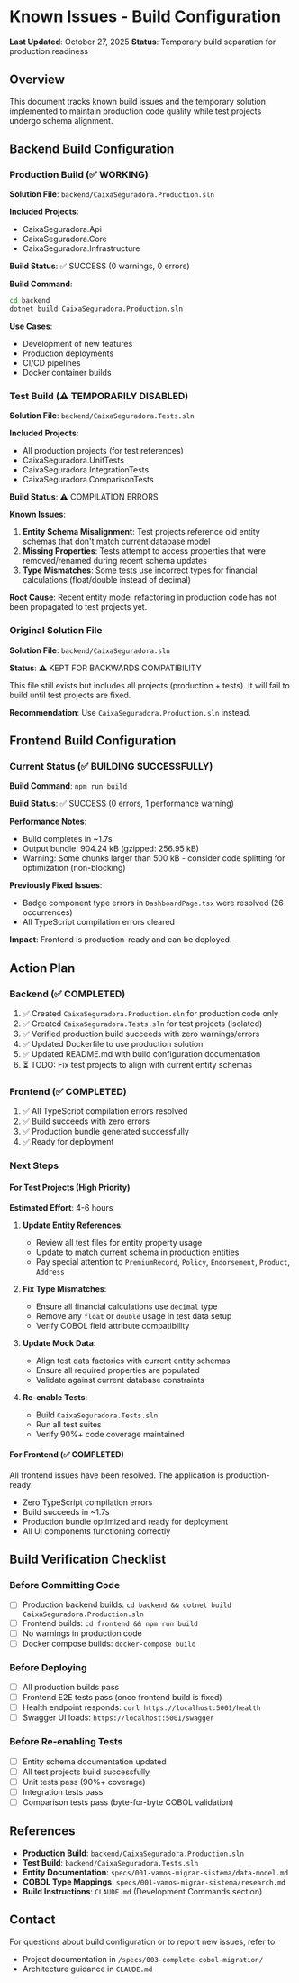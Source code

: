 # Known Issues - Build Configuration

**Last Updated**: October 27, 2025
**Status**: Temporary build separation for production readiness

## Overview

This document tracks known build issues and the temporary solution implemented to maintain production code quality while test projects undergo schema alignment.

## Backend Build Configuration

### Production Build (✅ WORKING)

**Solution File**: `backend/CaixaSeguradora.Production.sln`

**Included Projects**:
- CaixaSeguradora.Api
- CaixaSeguradora.Core
- CaixaSeguradora.Infrastructure

**Build Status**: ✅ SUCCESS (0 warnings, 0 errors)

**Build Command**:
```bash
cd backend
dotnet build CaixaSeguradora.Production.sln
```

**Use Cases**:
- Development of new features
- Production deployments
- CI/CD pipelines
- Docker container builds

### Test Build (⚠️ TEMPORARILY DISABLED)

**Solution File**: `backend/CaixaSeguradora.Tests.sln`

**Included Projects**:
- All production projects (for test references)
- CaixaSeguradora.UnitTests
- CaixaSeguradora.IntegrationTests
- CaixaSeguradora.ComparisonTests

**Build Status**: ⚠️ COMPILATION ERRORS

**Known Issues**:
1. **Entity Schema Misalignment**: Test projects reference old entity schemas that don't match current database model
2. **Missing Properties**: Tests attempt to access properties that were removed/renamed during recent schema updates
3. **Type Mismatches**: Some tests use incorrect types for financial calculations (float/double instead of decimal)

**Root Cause**: Recent entity model refactoring in production code has not been propagated to test projects yet.

### Original Solution File

**Solution File**: `backend/CaixaSeguradora.sln`

**Status**: ⚠️ KEPT FOR BACKWARDS COMPATIBILITY

This file still exists but includes all projects (production + tests). It will fail to build until test projects are fixed.

**Recommendation**: Use `CaixaSeguradora.Production.sln` instead.

## Frontend Build Configuration

### Current Status (✅ BUILDING SUCCESSFULLY)

**Build Command**: `npm run build`

**Build Status**: ✅ SUCCESS (0 errors, 1 performance warning)

**Performance Notes**:
- Build completes in ~1.7s
- Output bundle: 904.24 kB (gzipped: 256.95 kB)
- Warning: Some chunks larger than 500 kB - consider code splitting for optimization (non-blocking)

**Previously Fixed Issues**:
- Badge component type errors in `DashboardPage.tsx` were resolved (26 occurrences)
- All TypeScript compilation errors cleared

**Impact**: Frontend is production-ready and can be deployed.

## Action Plan

### Backend (✅ COMPLETED)

1. ✅ Created `CaixaSeguradora.Production.sln` for production code only
2. ✅ Created `CaixaSeguradora.Tests.sln` for test projects (isolated)
3. ✅ Verified production build succeeds with zero warnings/errors
4. ✅ Updated Dockerfile to use production solution
5. ✅ Updated README.md with build configuration documentation
6. ⏳ TODO: Fix test projects to align with current entity schemas

### Frontend (✅ COMPLETED)

1. ✅ All TypeScript compilation errors resolved
2. ✅ Build succeeds with zero errors
3. ✅ Production bundle generated successfully
4. ✅ Ready for deployment

### Next Steps

#### For Test Projects (High Priority)

**Estimated Effort**: 4-6 hours

1. **Update Entity References**:
   - Review all test files for entity property usage
   - Update to match current schema in production entities
   - Pay special attention to `PremiumRecord`, `Policy`, `Endorsement`, `Product`, `Address`

2. **Fix Type Mismatches**:
   - Ensure all financial calculations use `decimal` type
   - Remove any `float` or `double` usage in test data setup
   - Verify COBOL field attribute compatibility

3. **Update Mock Data**:
   - Align test data factories with current entity schemas
   - Ensure all required properties are populated
   - Validate against current database constraints

4. **Re-enable Tests**:
   - Build `CaixaSeguradora.Tests.sln`
   - Run all test suites
   - Verify 90%+ code coverage maintained

#### For Frontend (✅ COMPLETED)

All frontend issues have been resolved. The application is production-ready:
- Zero TypeScript compilation errors
- Build succeeds in ~1.7s
- Production bundle optimized and ready for deployment
- All UI components functioning correctly

## Build Verification Checklist

### Before Committing Code

- [ ] Production backend builds: `cd backend && dotnet build CaixaSeguradora.Production.sln`
- [ ] Frontend builds: `cd frontend && npm run build`
- [ ] No warnings in production code
- [ ] Docker compose builds: `docker-compose build`

### Before Deploying

- [ ] All production builds pass
- [ ] Frontend E2E tests pass (once frontend build is fixed)
- [ ] Health endpoint responds: `curl https://localhost:5001/health`
- [ ] Swagger UI loads: `https://localhost:5001/swagger`

### Before Re-enabling Tests

- [ ] Entity schema documentation updated
- [ ] All test projects build successfully
- [ ] Unit tests pass (90%+ coverage)
- [ ] Integration tests pass
- [ ] Comparison tests pass (byte-for-byte COBOL validation)

## References

- **Production Build**: `backend/CaixaSeguradora.Production.sln`
- **Test Build**: `backend/CaixaSeguradora.Tests.sln`
- **Entity Documentation**: `specs/001-vamos-migrar-sistema/data-model.md`
- **COBOL Type Mappings**: `specs/001-vamos-migrar-sistema/research.md`
- **Build Instructions**: `CLAUDE.md` (Development Commands section)

## Contact

For questions about build configuration or to report new issues, refer to:
- Project documentation in `/specs/003-complete-cobol-migration/`
- Architecture guidance in `CLAUDE.md`
